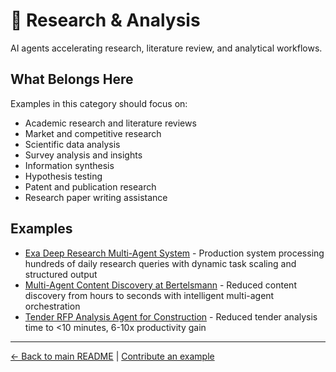 # 🔬 Research & Analysis

AI agents accelerating research, literature review, and analytical workflows.

## What Belongs Here

Examples in this category should focus on:
- Academic research and literature reviews
- Market and competitive research
- Scientific data analysis
- Survey analysis and insights
- Information synthesis
- Hypothesis testing
- Patent and publication research
- Research paper writing assistance

## Examples

- [Exa Deep Research Multi-Agent System](exa-deep-research-agent.md) - Production system processing hundreds of daily research queries with dynamic task scaling and structured output
- [Multi-Agent Content Discovery at Bertelsmann](bertelsmann-content-search.md) - Reduced content discovery from hours to seconds with intelligent multi-agent orchestration
- [Tender RFP Analysis Agent for Construction](softiq-tender-rfp-agent.md) - Reduced tender analysis time to <10 minutes, 6-10x productivity gain

---

[← Back to main README](../../README.md) | [Contribute an example](../../CONTRIBUTING.md)
